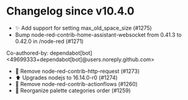 # Changelog since v10.4.0
- ✨ Add support for setting max_old_space_size (#1275) 
- Bump node-red-contrib-home-assistant-websocket from 0.41.3 to 0.42.0 in /node-red (#1271)

Co-authored-by: dependabot[bot] <49699333+dependabot[bot]@users.noreply.github.com> 
- 🔨 Remove node-red-contrib-http-request (#1273) 
- ⬆️ Upgrades nodejs to 16.14.0-r0 (#1274) 
- 🔨 Remove node-red-contrib-actionflows (#1260) 
- 🔨 Reorganize palette categories  order (#1259) 

